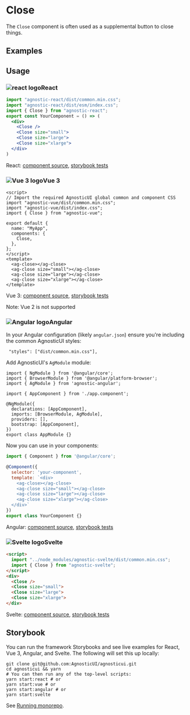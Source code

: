 # Close

The `Close` component is often used as a supplemental button to close things.

<div class="mbs24"></div>

## Examples

<div class="mbe24"></div>

<CloseExamples />

<script>
import CloseExamples from '../../components/CloseExamples.vue'
import { Alert } from "agnostic-vue";

export default {
  components: { Alert, CloseExamples }
}
</script>

<div class="mbe32"></div>

## Usage

<div class="flex">
  <h3 id="react" tabindex="-1">
    <img src="/images/React-icon.svg" alt="react logo">React
  </h3>
</div>

```jsx
import "agnostic-react/dist/common.min.css";
import "agnostic-react/dist/esm/index.css";
import { Close } from "agnostic-react";
export const YourComponent = () => (
  <div>
    <Close />
    <Close size="small">
    <Close size="large">
    <Close size="xlarge">
  </div>
)
```

React: [component source](https://github.com/AgnosticUI/agnosticui/blob/master/agnostic-react/src/Close.tsx), [storybook tests](https://github.com/AgnosticUI/agnosticui/blob/master/agnostic-react/src/stories/Close.stories.tsx)

<div class="mbe32"></div>

<div class="flex">
  <h3 id="vue-3" tabindex="-1">
    <img src="/images/Vue-icon.svg" alt="Vue 3 logo">Vue 3
  </h3>
</div>

```vue
<script>
// Import the required AgnosticUI global common and component CSS
import "agnostic-vue/dist/common.min.css";
import "agnostic-vue/dist/index.css";
import { Close } from "agnostic-vue";

export default {
  name: "MyApp",
  components: {
    Close,
  },
};
</script>
<template>
  <ag-close></ag-close>
  <ag-close size="small"></ag-close>
  <ag-close size="large"></ag-close>
  <ag-close size="xlarge"></ag-close>
</template>
```


Vue 3: [component source](https://github.com/AgnosticUI/agnosticui/blob/master/agnostic-vue/src/components/Close.vue), [storybook tests](https://github.com/AgnosticUI/agnosticui/blob/master/agnostic-vue/src/stories/Close.stories.js)

<div class="mbe24"></div>

<Alert type="warning">Note: Vue 2 is not supported</Alert>

<div class="mbe32"></div>

<div class="flex">
  <h3 id="angular" tabindex="-1">
    <img src="/images/Angular-icon.svg" alt="Angular logo">Angular
  </h3>
</div>

In your Angular configuration (likely `angular.json`) ensure you're including
the common AgnosticUI styles:

<div class="mbe16"></div>

` "styles": ["dist/common.min.css"],`

<div class="mbe24"></div>

Add AgnosticUI's `AgModule` module:

```js{3,9}
import { NgModule } from '@angular/core';
import { BrowserModule } from '@angular/platform-browser';
import { AgModule } from 'agnostic-angular';

import { AppComponent } from './app.component';

@NgModule({
  declarations: [AppComponent],
  imports: [BrowserModule, AgModule],
  providers: [],
  bootstrap: [AppComponent],
})
export class AppModule {}
```

Now you can use in your components:

```js
import { Component } from '@angular/core';

@Component({
  selector: 'your-component',
  template: `<div>
    <ag-close></ag-close>
    <ag-close size="small"></ag-close>
    <ag-close size="large"></ag-close>
    <ag-close size="xlarge"></ag-close>
  </div>`
})
export class YourComponent {}
```


Angular: [component source](https://github.com/AgnosticUI/agnosticui/blob/master/agnostic-angular/libs/ag/src/lib/close.component.ts), [storybook tests](https://github.com/AgnosticUI/agnosticui/blob/master/agnostic-angular/libs/ag/src/lib/close.component.stories.ts)

<div class="mbe32"></div>

<div class="flex">
  <h3 id="svelte" tabindex="-1">
    <img src="/images/Svelte-icon.svg" alt="Svelte logo">Svelte
  </h3>
</div>

```html
<script>
  import "../node_modules/agnostic-svelte/dist/common.min.css";
  import { Close } from "agnostic-svelte";
</script>
<div>
  <Close />
  <Close size="small">
  <Close size="large">
  <Close size="xlarge">
</div>
```

Svelte: [component source](https://github.com/AgnosticUI/agnosticui/blob/master/agnostic-svelte/src/stories/Close.svelte), [storybook tests](https://github.com/AgnosticUI/agnosticui/blob/master/agnostic-svelte/src/stories/Close.stories.js)

## Storybook

You can run the framework Storybooks and see live examples for React, Vue 3, Angular, and Svelte. The following will set this up locally:

```shell
git clone git@github.com:AgnosticUI/agnosticui.git
cd agnosticui && yarn
# You can then run any of the top-level scripts:
yarn start:react # or
yarn start:vue # or
yarn start:angular # or
yarn start:svelte
```

See [Running monorepo](https://github.com/AgnosticUI/agnosticui/blob/master/CONTRIBUTING.md#running-monorepo).
